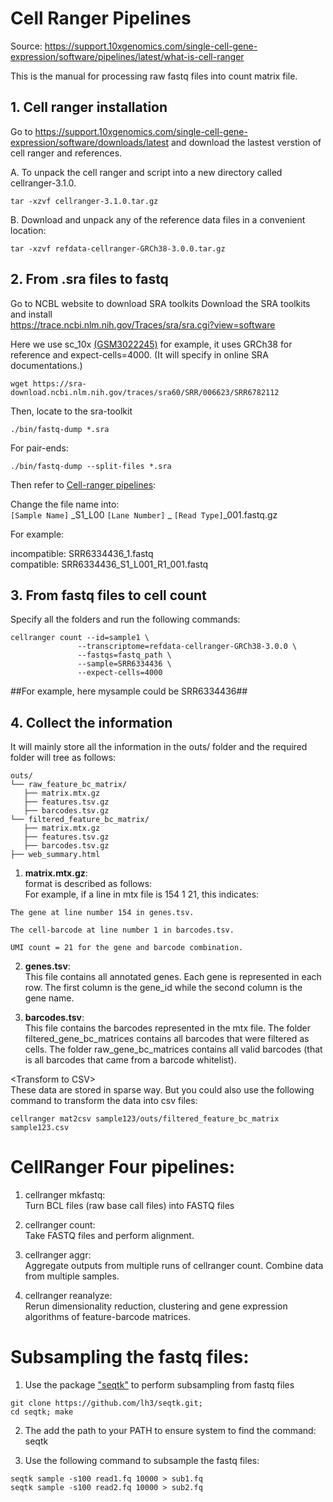 # Cell Ranger Pipelines

Source: https://support.10xgenomics.com/single-cell-gene-expression/software/pipelines/latest/what-is-cell-ranger

This is the manual for processing raw fastq files into count matrix file.

## 1. Cell ranger installation
Go to https://support.10xgenomics.com/single-cell-gene-expression/software/downloads/latest and download the lastest verstion of cell ranger and references.

A. To unpack the cell ranger and script into a new directory called cellranger-3.1.0.
>
    tar -xzvf cellranger-3.1.0.tar.gz

B. Download and unpack any of the reference data files in a convenient location:
>  
    tar -xzvf refdata-cellranger-GRCh38-3.0.0.tar.gz

## 2. From .sra files to fastq
Go to NCBL website to download SRA toolkits
Download the SRA toolkits and install <br>
https://trace.ncbi.nlm.nih.gov/Traces/sra/sra.cgi?view=software 

Here we use sc_10x [(GSM3022245)](https://trace.ncbi.nlm.nih.gov/Traces/sra/?run=SRR6782112) for example, it uses GRCh38 for reference and expect-cells=4000. (It will specify in online SRA documentations.)
>
    wget https://sra-download.ncbi.nlm.nih.gov/traces/sra60/SRR/006623/SRR6782112

Then, locate to the sra-toolkit 
>
    ./bin/fastq-dump *.sra

For pair-ends:
>
    ./bin/fastq-dump --split-files *.sra

Then refer to [Cell-ranger pipelines](https://kb.10xgenomics.com/hc/en-us/articles/115003802691-How-do-I-prepare-Sequence-Read-Archive-SRA-data-from-NCBI-for-Cell-Ranger-):

Change the file name into: <br>
`[Sample Name]` _S1_L00 `[Lane Number]` _ `[Read Type]`_001.fastq.gz

For example:

incompatible: SRR6334436_1.fastq <br>
compatible: SRR6334436_S1_L001_R1_001.fastq

## 3. From fastq files to cell count
Specify all the folders and run the following commands:
>
    cellranger count --id=sample1 \
                   --transcriptome=refdata-cellranger-GRCh38-3.0.0 \
                   --fastqs=fastq_path \
                   --sample=SRR6334436 \
                   --expect-cells=4000

##For example, here mysample could be SRR6334436##


## 4. Collect the information
It will mainly store all the information in the outs/ folder and the required folder will tree as follows:
 ```
 outs/
└── raw_feature_bc_matrix/
    ├── matrix.mtx.gz                                 
    ├── features.tsv.gz                           
    ├── barcodes.tsv.gz
└── filtered_feature_bc_matrix/
    ├── matrix.mtx.gz                                 
    ├── features.tsv.gz                           
    ├── barcodes.tsv.gz 
├── web_summary.html
```

1. **matrix.mtx.gz**: <br>
format is described as follows: <br>
For example, if a line in mtx file is 154 1 21, this indicates:
```
The gene at line number 154 in genes.tsv.

The cell-barcode at line number 1 in barcodes.tsv.

UMI count = 21 for the gene and barcode combination.
```
2. **genes.tsv**: <br>
This file contains all annotated genes. Each gene is represented in each row. The first column is the gene_id while the second column is the gene name.

3. **barcodes.tsv**: <br>
This file contains the barcodes represented in the mtx file. The folder filtered_gene_bc_matrices contains all barcodes that were filtered as cells. The folder raw_gene_bc_matrices contains all valid barcodes (that is all barcodes that came from a barcode whitelist).

\<Transform to CSV>\
These data are stored in sparse way. But you could also use the following command to transform the data into csv files:
>
    cellranger mat2csv sample123/outs/filtered_feature_bc_matrix sample123.csv


# CellRanger Four pipelines: 
1. cellranger mkfastq: <br>
Turn BCL files (raw base call files) into FASTQ files

2. cellranger count: <br>
Take FASTQ files and perform alignment.

3. cellranger aggr: <br>
Aggregate outputs from multiple runs of cellranger count. Combine data from multiple samples.

4. cellranger reanalyze: <br>
Rerun dimensionality reduction, clustering and gene expression algorithms of feature-barcode matrices.

# Subsampling the fastq files:
1. Use the package ["seqtk"](https://github.com/lh3/seqtk) to perform subsampling from fastq files
> 
    git clone https://github.com/lh3/seqtk.git;
    cd seqtk; make

2. The add the path to your PATH to ensure system to find the command: seqtk

3. Use the following command to subsample the fastq files:
>
    seqtk sample -s100 read1.fq 10000 > sub1.fq
    seqtk sample -s100 read2.fq 10000 > sub2.fq




